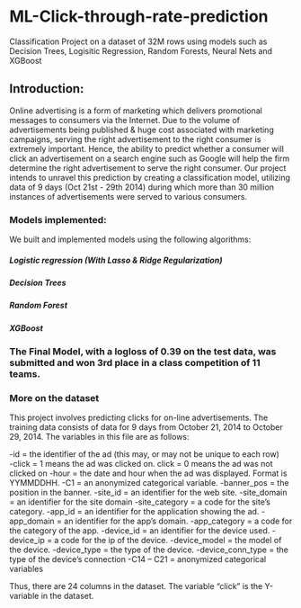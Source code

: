 # ML-Click-through-rate-prediction
Classification Project on a dataset of 32M rows using models such as Decision Trees, Logisitic Regression, Random Forests, Neural Nets and XGBoost

## Introduction:
Online advertising is a form of marketing which delivers promotional messages to consumers via the Internet. Due to the volume of advertisements being published & huge cost associated with marketing campaigns, serving the right advertisement to the right consumer is extremely important. Hence, the ability to predict whether a consumer will click an advertisement on a search engine such as Google will help the firm determine the right advertisement to serve the right consumer. Our project intends to unravel this prediction by creating a classification model, utilizing data of 9 days (Oct 21st - 29th 2014) during which more than 30 million instances of advertisements were served to various consumers.

### Models implemented:
We built and implemented models using the following algorithms:

##### Logistic regression (With Lasso & Ridge Regularization)
##### Decision Trees
##### Random Forest
##### XGBoost


### The Final Model, with a logloss of 0.39 on the test data, was submitted and won 3rd place in a class competition of 11 teams.


### More on the dataset

This project involves predicting clicks for on-line advertisements. The training data consists of data for 9 days from October 21, 2014 to October 29, 2014. The variables in this file are as follows:

-id = the identifier of the ad (this may, or may not be unique to each row) <br />
-click = 1 means the ad was clicked on. click = 0 means the ad was not clicked on
-hour = the date and hour when the ad was displayed. Format is YYMMDDHH.
-C1 = an anonymized categorical variable.
-banner_pos = the position in the banner.
-site_id = an identifier for the web site.
-site_domain = an identifier for the site domain
-site_category = a code for the site’s category.
-app_id = an identifier for the application showing the ad.
-app_domain = an identifier for the app’s domain.
-app_category = a code for the category of the app.
-device_id = an identifier for the device used.
-device_ip = a code for the ip of the device.
-device_model = the model of the device.
-device_type = the type of the device.
-device_conn_type = the type of the device’s connection
-C14 – C21 = anonymized categorical variables

Thus, there are 24 columns in the dataset. The variable “click” is the Y-variable in the dataset.
